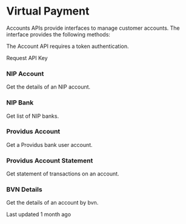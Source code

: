 # Virtual Payment

Accounts APIs provide interfaces to manage customer accounts. The interface provides the following methods:

The Account API requires a token authentication.

Request API Key

### NIP Account

Get the details of an NIP account.

### NIP Bank

Get list of NIP banks.

### Providus Account

Get a Providus bank user account.

### Providus Account Statement

Get statement of transactions on an account.

### BVN Details

Get the details of an account by bvn.

Last updated 1 month ago